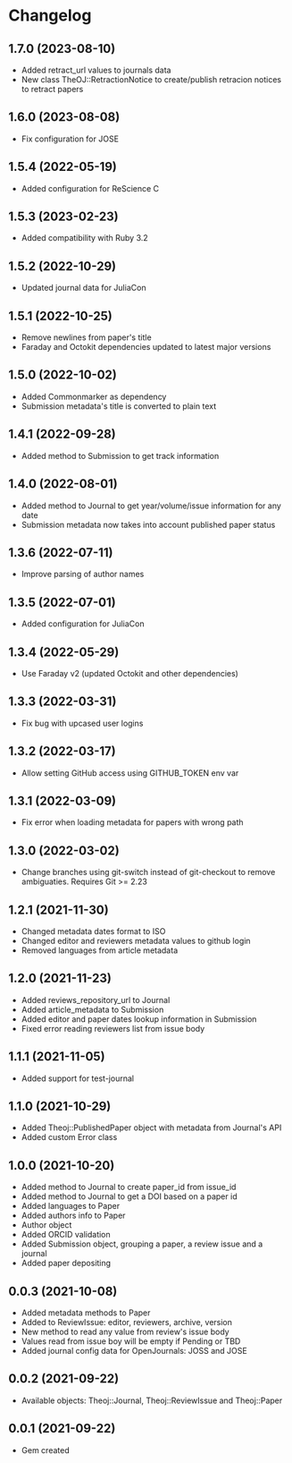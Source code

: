 # Changelog

## 1.7.0 (2023-08-10)

- Added retract_url values to journals data
- New class TheOJ::RetractionNotice to create/publish retracion notices to retract papers

## 1.6.0 (2023-08-08)

- Fix configuration for JOSE

## 1.5.4 (2022-05-19)

- Added configuration for ReScience C

## 1.5.3 (2023-02-23)

- Added compatibility with Ruby 3.2

## 1.5.2 (2022-10-29)

- Updated journal data for JuliaCon

## 1.5.1 (2022-10-25)

- Remove newlines from paper's title
- Faraday and Octokit dependencies updated to latest major versions

## 1.5.0 (2022-10-02)

- Added Commonmarker as dependency
- Submission metadata's title is converted to plain text

## 1.4.1 (2022-09-28)

- Added method to Submission to get track information

## 1.4.0 (2022-08-01)

- Added method to Journal to get year/volume/issue information for any date
- Submission metadata now takes into account published paper status

## 1.3.6 (2022-07-11)

- Improve parsing of author names

## 1.3.5 (2022-07-01)

- Added configuration for JuliaCon

## 1.3.4 (2022-05-29)

- Use Faraday v2 (updated Octokit and other dependencies)

## 1.3.3 (2022-03-31)

- Fix bug with upcased user logins

## 1.3.2 (2022-03-17)

- Allow setting GitHub access using GITHUB_TOKEN env var

## 1.3.1 (2022-03-09)

- Fix error when loading metadata for papers with wrong path

## 1.3.0 (2022-03-02)

- Change branches using git-switch instead of git-checkout to remove ambiguaties. Requires Git >= 2.23

## 1.2.1 (2021-11-30)

- Changed metadata dates format to ISO
- Changed editor and reviewers metadata values to github login
- Removed languages from article metadata

## 1.2.0 (2021-11-23)

- Added reviews_repository_url to Journal
- Added article_metadata to Submission
- Added editor and paper dates lookup information in Submission
- Fixed error reading reviewers list from issue body

## 1.1.1 (2021-11-05)

- Added support for test-journal

## 1.1.0 (2021-10-29)

- Added Theoj::PublishedPaper object with metadata from Journal's API
- Added custom Error class

## 1.0.0 (2021-10-20)

- Added method to Journal to create paper_id from issue_id
- Added method to Journal to get a DOI based on a paper id
- Added languages to Paper
- Added authors info to Paper
- Author object
- Added ORCID validation
- Added Submission object, grouping a paper, a review issue and a journal
- Added paper depositing

## 0.0.3 (2021-10-08)

- Added metadata methods to Paper
- Added to ReviewIssue: editor, reviewers, archive, version
- New method to read any value from review's issue body
- Values read from issue boy will be empty if Pending or TBD
- Added journal config data for OpenJournals: JOSS and JOSE


## 0.0.2 (2021-09-22)

- Available objects: Theoj::Journal, Theoj::ReviewIssue and Theoj::Paper


## 0.0.1 (2021-09-22)

- Gem created

